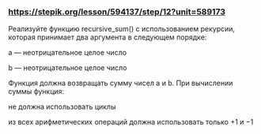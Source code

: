 ### https://stepik.org/lesson/594137/step/12?unit=589173

Реализуйте функцию recursive_sum() с использованием рекурсии, которая принимает два аргумента в следующем порядке:


a — неотрицательное целое число

b — неотрицательное целое число


Функция должна возвращать сумму чисел a и b. При вычислении суммы функция:


не должна использовать циклы 

из всех арифметических операций должна использовать только +1 и −1
